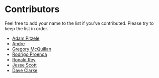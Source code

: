# Contributors

Feel free to add your name to the list if you've contributed.
Please try to keep the list in order.

-   [Adam Pitzele](http://github.com/apitzele)
-   [Andre](http://github.com/andremw)
-   [Gregory McQuillan](http://github.com/hk0i)
-   [Rodrigo Proença](http://github.com/rproenca)
-   [Ronald Rey](http://github.com/reyronald)
-   [Jesse Scott](http://github.com/JesseScott)
-   [Dave Clarke](https://github.com/clarkd)
